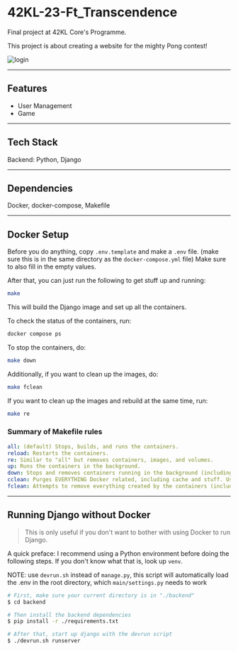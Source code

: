 # 42KL-23-Ft_Transcendence

Final project at 42KL Core's Programme.

This project is about creating a website for the mighty Pong contest!

![login](https://github.com/user-attachments/assets/88dfcfcd-0844-4a23-878c-e1e247b02007)

_____

## Features
* User Management
* Game

_______
## Tech Stack
Backend: Python, Django

________
## Dependencies
Docker, docker-compose, Makefile

______
## Docker Setup
Before you do anything, copy `.env.template` and make a `.env` file. (make sure this is in the same directory as the `docker-compose.yml` file)
Make sure to also fill in the empty values.

After that, you can just run the following to get stuff up and running:
```sh
make
```
This will build the Django image and set up all the containers.

To check the status of the containers, run:
```sh
docker compose ps
```

To stop the containers, do:
```sh
make down
```

Additionally, if you want to clean up the images, do:
```sh
make fclean
```

If you want to clean up the images and rebuild at the same time, run:
```sh
make re
```

### Summary of Makefile rules
```yaml
all: (default) Stops, builds, and runs the containers.
reload: Restarts the containers.
re: Similar to "all" but removes containers, images, and volumes.
up: Runs the containers in the background.
down: Stops and removes containers running in the background (including networks)
cclean: Purges EVERYTHING Docker related, including cache and stuff. Use with caution.
fclean: Attempts to remove everything created by the containers (including volumes and images)
```

______
## Running Django without Docker
> This is only useful if you don't want to bother with using Docker to run Django.

A quick preface:
I recommend using a Python environment before doing the following steps.
If you don't know what that is, look up `venv`.

NOTE: use `devrun.sh` instead of `manage.py`, this script will automatically load the .env in the root directory, which `main/settings.py` needs to work

```sh
# First, make sure your current directory is in "./backend"
$ cd backend

# Then install the backend dependencies
$ pip install -r ./requirements.txt

# After that, start up django with the devrun script
$ ./devrun.sh runserver
```
